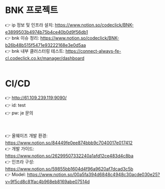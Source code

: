 
# BNK 프로젝트
👉 ip 정보 및 인프라 설치: https://www.notion.so/codeclick/BNK-e3899503b4974b75b4ce40b0d9f56db1 <br>
👉 bnk 이슈 정리: https://www.notion.so/codeclick/BNK-b26b48b515f5471e93222168e3e0d5aa <br>
👉 bnk 내부 클러스터링 테스트: https://connect-always-fe-cl.codeclick.co.kr/manager/dashboard <br>
<br>
# CI/CD
👉 http://61.109.239.119:9090/ <br>
👉 id: test <br>
👉 pw: je 문의


<br> <br>
👉 올웨이즈 개발 환경: https://www.notion.so/84449fe0ee874bbb9c7040017e017412 <br>
👉 개발 가이드: https://www.notion.so/26299507332240a1afd12ce483d4c8ba <br>
👉 인프라 구성: https://www.notion.so/59855bb1604d4f96a9620af7dcad3c5b <br>
👉 Model: https://www.notion.so/00a5fa394d6848c4948c30acde030e25?v=9f5cd8c81fac4b968eb8169abe07514d
